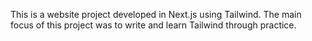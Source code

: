 This is a website project developed in Next.js using Tailwind.
The main focus of this project was to write and learn Tailwind through practice.
